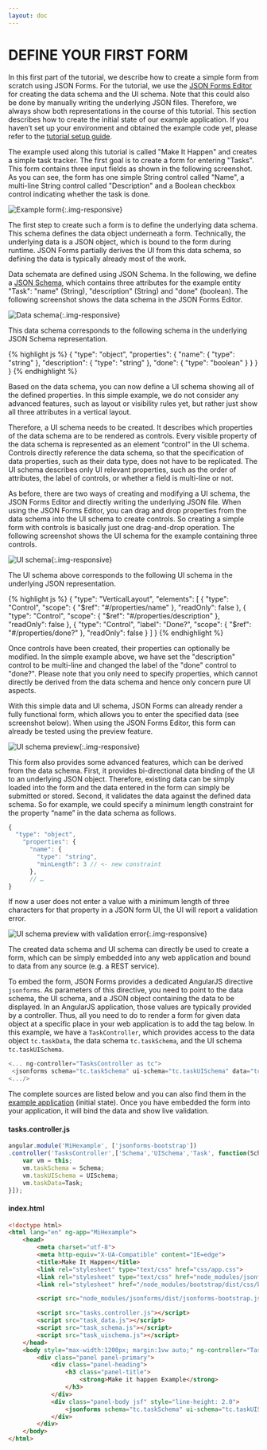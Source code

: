 ```yaml
---
layout: doc
---
```

DEFINE YOUR FIRST FORM
======================

In this first part of the tutorial, we describe how to create a simple form from scratch using JSON Forms. For the tutorial, we use the [JSON Forms Editor](#/docs/jsonformseditor) for creating the data schema and the UI schema. Note that this could also be done by manually writing the underlying JSON files. Therefore, we always show both representations in the course of this tutorial. This section describes how to create the initial state of our example application. If you haven’t set up your environment and obtained the example code yet, please refer to the [tutorial setup guide](#/docs/setup).

The example used along this tutorial is called "Make It Happen" and creates a simple task tracker. The first goal is to create a form for entering "Tasks". This form contains three input fields as shown in the following screenshot. As you can see, the form has one simple String control called "Name", a multi-line String control called "Description" and a Boolean checkbox control indicating whether the task is done.

![Example form](../../images/docs/firstform.form.png){:.img-responsive}

The first step to create such a form is to define the underlying data schema. This schema defines the data object underneath a form. Technically, the underlying data is a JSON object, which is bound to the form during runtime. JSON Forms partially derives the UI from this data schema, so defining the data is typically already most of the work.

Data schemata are defined using JSON Schema. In the following, we define a [JSON Schema](http://spacetelescope.github.io/understanding-json-schema), which contains three attributes for the example entity "Task": "name" (String), "description" (String) and "done" (boolean). The following screenshot shows the data schema in the JSON Forms Editor.

![Data schema](../../images/docs/firstform.dataschema.png){:.img-responsive}

This data schema corresponds to the following schema in the underlying JSON Schema representation.

{% highlight js %}
{
  "type": "object",
  "properties": {
    "name": {
      "type": "string"
      },
      "description": {
        "type": "string"
      },
      "done": {
        "type": "boolean"
      }
    }
  }
}
{% endhighlight %}

Based on the data schema, you can now define a UI schema showing all of the defined properties. In this simple example, we do not consider any advanced features, such as layout or visibility rules yet, but rather just show all three attributes in a vertical layout.

Therefore, a UI schema needs to be created. It describes which properties of the data schema are to be rendered as controls. Every visible property of the data schema is represented as an element “control” in the UI schema. Controls directly reference the data schema, so that the specification of data properties, such as their data type, does not have to be replicated. The UI schema describes only UI relevant properties, such as the order of attributes, the label of controls, or whether a field is multi-line or not.

As before, there are two ways of creating and modifying a UI schema, the JSON Forms Editor and directly writing the underlying JSON file. When using the JSON Forms Editor, you can drag and drop properties from the data schema into the UI schema to create controls. So creating a simple form with controls is basically just one drag-and-drop operation. The following screenshot shows the UI schema for the example containing three controls.

![UI schema](../../images/docs/firstform.uischema.png){:.img-responsive}

 The UI schema above corresponds to the following UI schema in the underlying JSON representation.

 {% highlight js %}
 {
     "type": "VerticalLayout",
     "elements": [
         {
             "type": "Control",
             "scope": {
                 "$ref": "#/properties/name"
             },
             "readOnly": false
         },
         {
             "type": "Control",
             "scope": {
                 "$ref": "#/properties/description"
             },
             "readOnly": false
         },
         {
             "type": "Control",
             "label": "Done?",
             "scope": {
                 "$ref": "#/properties/done?"
             },
             "readOnly": false
         }
     ]
 }
 {% endhighlight %}

 Once controls have been created, their properties can optionally be modified. In the simple example above, we have set the "description" control to be multi-line and changed the label of the "done" control to "done?". Please note that you only need to specify properties, which cannot directly be derived from the data schema and hence only concern pure UI aspects.

 With this simple data and UI schema, JSON Forms can already render a fully functional form, which allows you to enter the specified data (see screenshot below). When using the JSON Forms Editor, this form can already be tested using the preview feature.

 ![UI schema preview](../../images/docs/firstform.preview.png){:.img-responsive}

This form also provides some advanced features, which can be derived from the data schema. First, it provides bi-directional data binding of the UI to an underlying JSON object. Therefore, existing data can be simply loaded into the form and the data entered in the form can simply be submitted or stored. Second, it validates the data against the defined data schema. So for example, we could specify a minimum length constraint for the property “name” in the data schema as follows.

```javascript
{
  "type": "object",
    "properties": {
      "name": {
        "type": "string",
        "minLength": 3 // <- new constraint
      },
      // …
}
```

If now a user does not enter a value with a minimum length of three characters for that property in a JSON form UI, the UI will report a validation error.

![UI schema preview with validation error](../../images/docs/firstform.validationerror.png){:.img-responsive}

The created data schema and UI schema can directly be used to create a form, which can be simply embedded into any web application and bound to data from any source (e.g. a REST service).

To embed the form, JSON Forms provides a dedicated AngularJS directive `jsonforms`. As parameters of this directive, you need to point to the data schema, the UI schema, and a JSON object containing the data to be displayed. In an AngularJS application, those values are typically provided by a controller. Thus, all you need to do to render a form for given data object at a specific place in your web application is to add the tag below. In this example, we have a `TaskController`, which provides access to the data object `tc.taskData`, the data schema `tc.taskSchema`, and the UI schema `tc.taskUISchema`.

```javascript
<... ng-controller="TasksController as tc">
 <jsonforms schema="tc.taskSchema" ui-schema="tc.taskUISchema" data="tc.taskData"></jsonforms>
<.../>
```

The complete sources are listed below and you can also find them in the [example application](#/docs/setup) (initial state). Once you have embedded the form into your application, it will bind the data and show live validation.

#### tasks.controller.js

```javascript
angular.module('MiHexample', ['jsonforms-bootstrap'])
.controller('TasksController',['Schema','UISchema','Task', function(Schema,UISchema,Task) {
    var vm = this;
    vm.taskSchema = Schema;
    vm.taskUISchema = UISchema;
    vm.taskData=Task;
}]);
```

#### index.html

```html
<!doctype html>
<html lang="en" ng-app="MiHexample">
    <head>
        <meta charset="utf-8">
        <meta http-equiv="X-UA-Compatible" content="IE=edge">
        <title>Make It Happen</title>
        <link rel="stylesheet" type="text/css" href="css/app.css">
        <link rel="stylesheet" type="text/css" href="node_modules/jsonforms/dist/jsonforms-bootstrap.css">
        <link rel="stylesheet" href="/node_modules/bootstrap/dist/css/bootstrap.css"/>

        <script src="node_modules/jsonforms/dist/jsonforms-bootstrap.js"></script>

        <script src="tasks.controller.js"></script>
        <script src="task_data.js"></script>
        <script src="task_schema.js"></script>
        <script src="task_uischema.js"></script>
    </head>
    <body style="max-width:1200px; margin:1vw auto;" ng-controller="TasksController as tc">
        <div class="panel panel-primary">
            <div class="panel-heading">
                <h3 class="panel-title">
                    <strong>Make it happen Example</strong>
                </h3>
            </div>
            <div class="panel-body jsf" style="line-height: 2.0">
                <jsonforms schema="tc.taskSchema" ui-schema="tc.taskUISchema" data="tc.taskData"></jsonforms>
            </div>
        </div>
    </body>
</html>
```

